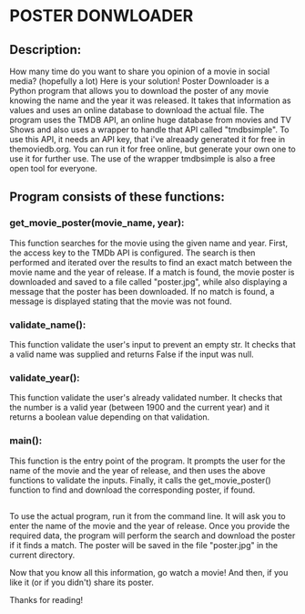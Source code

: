 # POSTER DONWLOADER

## Description:
How many time do you want to share you opinion of a movie in social media? (hopefully a lot)
Here is your solution!
Poster Downloader is a Python program that allows you to download the poster of any movie knowing the name and the year it was released. It takes that information as values and uses an online database to download the actual file.
The program uses the TMDB API, an online huge database from movies and TV Shows and also uses a wrapper to handle that API called "tmdbsimple".
To use this API, it needs an API key, that i've alreaady generated it for free in themoviedb.org. You can run it for free online, but generate your own one to use it for further use.
The use of the wrapper tmdbsimple is also a free open tool for everyone.

## Program consists of these functions:

### get_movie_poster(movie_name, year): 
This function searches for the movie using the given name and year. First, the access key to the TMDb API is configured. The search is then performed and iterated over the results to find an exact match between the movie name and the year of release. If a match is found, the movie poster is downloaded and saved to a file called "poster.jpg", while also displaying a message that the poster has been downloaded. If no match is found, a message is displayed stating that the movie was not found.

### validate_name(): 
This function validate the user's input to prevent an empty str. It checks that a valid name was supplied and returns False if the input was null.

### validate_year(): 
This function validate the user's already validated number. It checks that the number is a valid year (between 1900 and the current year) and it returns a boolean value depending on that validation.

### main(): 
This function is the entry point of the program. It prompts the user for the name of the movie and the year of release, and then uses the above functions to validate the inputs. Finally, it calls the get_movie_poster() function to find and download the corresponding poster, if found.

##

To use the actual program, run it from the command line. It will ask you to enter the name of the movie and the year of release. Once you provide the required data, the program will perform the search and download the poster if it finds a match. The poster will be saved in the file "poster.jpg" in the current directory.

Now that you know all this information, go watch a movie! And then, if you like it (or if you didn't) share its poster.

Thanks for reading!
